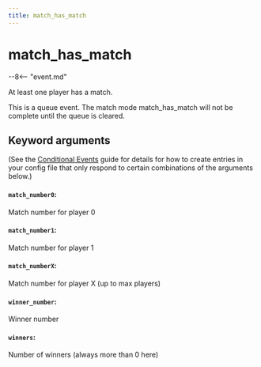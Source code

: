 ```yaml
---
title: match_has_match
---
```


# match_has_match


--8<-- "event.md"

At least one player has a match.

This is a queue event. The match mode match_has_match
will not be complete until the queue is cleared.

## Keyword arguments

(See the [Conditional Events](overview/conditional.md)
guide for details for how to create entries in your config file that
only respond to certain combinations of the arguments below.)

#### `match_number0`:

Match number for player 0

#### `match_number1`:

Match number for player 1

#### `match_numberX`:

Match number for player X (up to max players)

#### `winner_number`:

Winner number

#### `winners`:

Number of winners (always more than 0 here)
